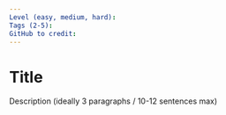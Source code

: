 ```yaml
---
Level (easy, medium, hard):
Tags (2-5):
GitHub to credit:
---
```


# Title

Description (ideally 3 paragraphs / 10-12 sentences max)

